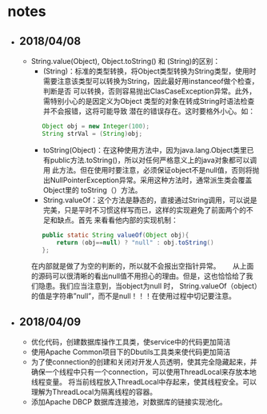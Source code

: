 # notes #
 * **2018/04/08** 
   - 
   - String.value(Object), Object.toString() 和 (String)的区别：  
     - (String)：标准的类型转换，将Object类型转换为String类型，使用时需要注意该类型可以转换为String，因此最好用instanceof做个检查，判断是否
     可以转换，否则容易抛出ClasCaseException异常。此外，需特别小心的是因定义为Object 类型的对象在转成String时语法检查并不会报错，这将可能导致
     潜在的错误存在。这时要格外小心。如：  
     ``` java 
        Object obj = new Integer(100);
        String strVal = (String)obj;
     ```
     - toString(Object)：在这种使用方法中，因为java.lang.Object类里已有public方法.toString()，所以对任何严格意义上的java对象都可以调用
     此方法。但在使用时要注意，必须保证object不是null值，否则将抛出NullPointerException异常。采用这种方法时，通常派生类会覆盖Object里的
     toString（）方法。
     - String.valueOf：这个方法是静态的，直接通过String调用，可以说是完美，只是平时不习惯这样写而已，这样的实现避免了前面两个的不足和缺点。首先
     来看看他内部的实现机制：  
     ```java
        public static String valueOf(Object obj){
            return (obj==null) ? "null" : obj.toString()
        };
     ```
        在内部就是做了为空的判断的，所以就不会报出空指针异常。　　
        从上面的源码可以很清晰的看出null值不用担心的理由。但是，这也恰恰给了我们隐患。我们应当注意到，当object为null 时，
        String.valueOf（object）的值是字符串”null”，而不是null！！！在使用过程中切记要注意。
       
 * **2018/04/09**
   - 
   - 优化代码，创建数据库操作工具类，使service中的代码更加简洁
   - 使用Apache Common项目下的Dbutils工具类来使代码更加简洁
   - 为了使connection的创建和关闭对开发人员透明，使其完全隐藏起来，并确保一个线程中只有一个connection，可以使用ThreadLocal来存放本地线程变量。
   将当前线程放入ThreadLocal中存起来，使其线程安全。可以理解为ThreadLocal为隔离线程的容器。
   - 添加Apache DBCP 数据库连接池，对数据库的链接实现池化。